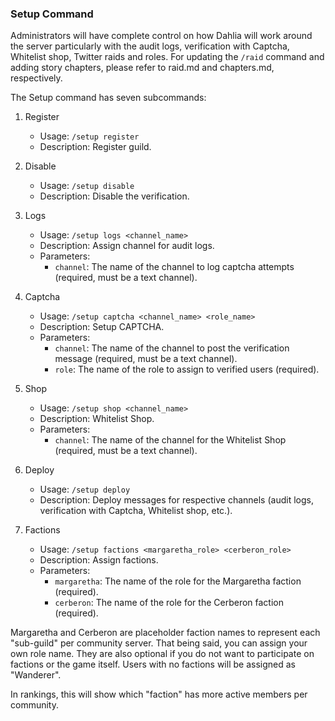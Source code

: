 ### Setup Command

Administrators will have complete control on how Dahlia will work around the server particularly with the audit logs, verification with Captcha, Whitelist shop, Twitter raids and roles. For updating the `/raid` command and adding story chapters, please refer to raid.md and chapters.md, respectively.

The Setup command has seven subcommands:

1. Register
   - Usage: `/setup register`
   - Description: Register guild.

2. Disable
   - Usage: `/setup disable`
   - Description: Disable the verification.

3. Logs
   - Usage: `/setup logs <channel_name>`
   - Description: Assign channel for audit logs.
   - Parameters:
     - `channel`: The name of the channel to log captcha attempts (required, must be a text channel).

4. Captcha
   - Usage: `/setup captcha <channel_name> <role_name>`
   - Description: Setup CAPTCHA.
   - Parameters:
     - `channel`: The name of the channel to post the verification message (required, must be a text channel).
     - `role`: The name of the role to assign to verified users (required).

5. Shop
   - Usage: `/setup shop <channel_name>`
   - Description: Whitelist Shop.
   - Parameters:
     - `channel`: The name of the channel for the Whitelist Shop (required, must be a text channel).

6. Deploy
   - Usage: `/setup deploy`
   - Description: Deploy messages for respective channels (audit logs, verification with Captcha, Whitelist shop, etc.).

7. Factions
   - Usage: `/setup factions <margaretha_role> <cerberon_role>`
   - Description: Assign factions.
   - Parameters:
     - `margaretha`: The name of the role for the Margaretha faction (required).
     - `cerberon`: The name of the role for the Cerberon faction (required).

Margaretha and Cerberon are placeholder faction names to represent each "sub-guild" per community server. That being said, you can assign your own role name. They are also optional if you do not want to participate on factions or the game itself. Users with no factions will be assigned as "Wanderer".

In rankings, this will show which "faction" has more active members per community.